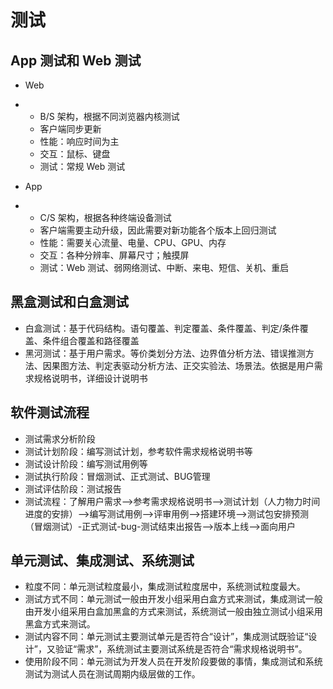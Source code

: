 # 测试

## App 测试和 Web 测试

- Web

- - B/S 架构，根据不同浏览器内核测试
  - 客户端同步更新
  - 性能：响应时间为主
  - 交互：鼠标、键盘
  - 测试：常规 Web 测试

- App

- - C/S 架构，根据各种终端设备测试
  - 客户端需要主动升级，因此需要对新功能各个版本上回归测试
  - 性能：需要关心流量、电量、CPU、GPU、内存
  - 交互：各种分辨率、屏幕尺寸；触摸屏
  - 测试：Web 测试、弱网络测试、中断、来电、短信、关机、重启

## 黑盒测试和白盒测试

- 白盒测试：基于代码结构。语句覆盖、判定覆盖、条件覆盖、判定/条件覆盖、条件组合覆盖和路径覆盖
- 黑河测试：基于用户需求。等价类划分方法、边界值分析方法、错误推测方法、因果图方法、判定表驱动分析方法、正交实验法、场景法。依据是用户需求规格说明书，详细设计说明书

## 软件测试流程

- 测试需求分析阶段
- 测试计划阶段：编写测试计划，参考软件需求规格说明书等
- 测试设计阶段：编写测试用例等
- 测试执行阶段：冒烟测试、正式测试、BUG管理
- 测试评估阶段：测试报告
- 测试流程：了解用户需求-->参考需求规格说明书-->测试计划（人力物力时间进度的安排）-->编写测试用例-->评审用例-->搭建环境-->测试包安排预测（冒烟测试）-正式测试-bug-测试结束出报告-->版本上线-->面向用户

## 单元测试、集成测试、系统测试

- 粒度不同：单元测试粒度最小，集成测试粒度居中，系统测试粒度最大。
- 测试方式不同：单元测试一般由开发小组采用白盒方式来测试，集成测试一般由开发小组采用白盒加黑盒的方式来测试，系统测试一般由独立测试小组采用黑盒方式来测试。
- 测试内容不同：单元测试主要测试单元是否符合“设计”，集成测试既验证“设计”，又验证“需求”，系统测试主要测试系统是否符合“需求规格说明书”。
- 使用阶段不同：单元测试为开发人员在开发阶段要做的事情，集成测试和系统测试为测试人员在测试周期内级层做的工作。